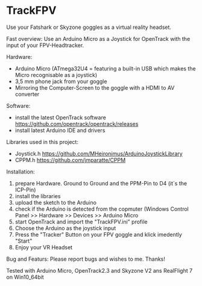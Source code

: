 # TrackFPV
Use your Fatshark or Skyzone goggles as a virtual reality headset.

Fast overview:
Use an Arduino Micro as a Joystick for OpenTrack with the input of your FPV-Headtracker.

Hardware:
- Arduino Micro (ATmega32U4 = featuring a built-in USB which makes the Micro recognisable as a joystick)
- 3,5 mm phone jack from your goggle
- Mirroring the Computer-Screen to the goggle with a HDMI to AV converter

Software: 
- install the latest OpenTrack software https://github.com/opentrack/opentrack/releases
- install latest Arduino IDE and drivers

Libraries used in this project:
- Joystick.h https://github.com/MHeironimus/ArduinoJoystickLibrary
- CPPM.h https://github.com/jmparatte/CPPM

Installation:
1. prepare Hardware. Ground to Ground and the PPM-Pin to D4 (it´s the ICP-Pin)
2. install the libraries
3. upload the sketch to the Arduino
4. check if the Arduino is detected from the copmuter (Windows Control Panel >> Hardware >> Devices >> Arduino Micro
5. start OpenTrack and import the "TrackFPV.ini" profile
6. Choose the Arduino as the joystick input
7. Press the "Tracker" Button on your FPV goggle and klick imedently "Start"
8. Enjoy your VR Headset

Bug and Featurs:
Please report bugs and wishes to me. Thanks!

Tested with Arduino Micro, OpenTrack2.3 and Skyzone V2 ans RealFlight 7 on Win10_64bit

